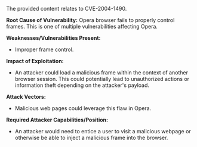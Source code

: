 The provided content relates to CVE-2004-1490.

**Root Cause of Vulnerability:**
Opera browser fails to properly control frames. This is one of multiple vulnerabilities affecting Opera.

**Weaknesses/Vulnerabilities Present:**
- Improper frame control.

**Impact of Exploitation:**
- An attacker could load a malicious frame within the context of another browser session. This could potentially lead to unauthorized actions or information theft depending on the attacker's payload.

**Attack Vectors:**
- Malicious web pages could leverage this flaw in Opera.

**Required Attacker Capabilities/Position:**
- An attacker would need to entice a user to visit a malicious webpage or otherwise be able to inject a malicious frame into the browser.